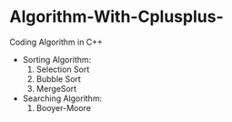 # Algorithm-With-Cplusplus-

Coding Algorithm in C++
- Sorting Algorithm: 
    1. Selection Sort
    2. Bubble Sort
    3. MergeSort
- Searching Algorithm: 
    1. Booyer-Moore
